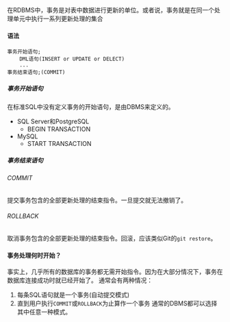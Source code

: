 在RDBMS中，事务是对表中数据进行更新的单位。或者说，事务就是在同一个处理单元中执行一系列更新处理的集合
#### 语法
```
事务开始语句;
	DML语句(INSERT or UPDATE or DELECT)
	...
事务结束语句;(COMMIT)
```
##### 事务开始语句
在标准SQL中没有定义事务的开始语句，是由DBMS来定义的。
- SQL Server和PostgreSQL
	- BEGIN TRANSACTION
- MySQL
	- START TRANSACTION
##### 事务结束语句
###### COMMIT
提交事务包含的全部更新处理的结束指令。一旦提交就无法撤销了。
###### ROLLBACK
取消事务包含的全部更新处理的结束指令。回滚，应该类似Git的`git restore`。
#### 事务处理何时开始？
事实上，几乎所有的数据库的事务都无需开始指令。因为在大部分情况下，事务在数据库连接成功时就已经开始了。
通常会有两种情况：
1. 每条SQL语句就是一个事务(自动提交模式)
2. 直到用户执行`COMMIT`或`ROLLBACK`为止算作一个事务
通常的DBMS都可以选择其中任意一种模式。